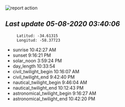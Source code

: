 ![report action](https://github.com/matiasz8/actions-for-reports/workflows/report%20action/badge.svg?branch=develop) 


## *****Last update 05-08-2020 03:40:06*****



		 Latitud: -34.61315
		 Longitud: -58.37723

 - sunrise 	 10:42:27 AM
 - sunset 	 9:16:21 PM
 - solar_noon 	 3:59:24 PM
 - day_length 	 10:33:54
 - civil_twilight_begin 	 10:16:07 AM
 - civil_twilight_end 	 9:42:40 PM
 - nautical_twilight_begin 	 9:46:04 AM
 - nautical_twilight_end 	 10:12:43 PM
 - astronomical_twilight_begin 	 9:16:27 AM
 - astronomical_twilight_end 	 10:42:20 PM
